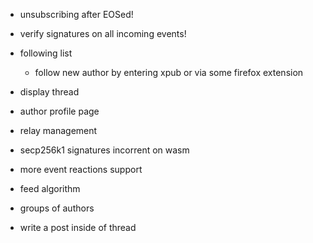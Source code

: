 * unsubscribing after EOSed!
* verify signatures on all incoming events!
* following list
    * follow new author by entering xpub or via some firefox extension
* display thread
* author profile page
* relay management


* secp256k1 signatures incorrent on wasm
* more event reactions support
* feed algorithm
* groups of authors
* write a post inside of thread

